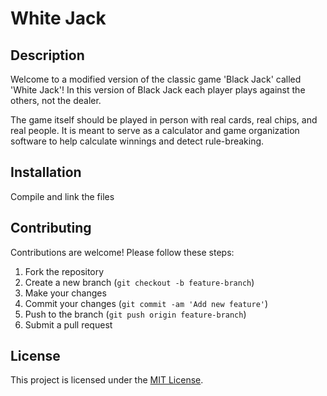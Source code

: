 # White Jack

## Description

Welcome to a modified version of the classic game 'Black Jack' called 'White Jack'!
In this version of Black Jack each player plays against the others, not the dealer.

The game itself should be played in person with real cards, real chips, and real people. 
It is meant to serve as a calculator and game organization software to help calculate winnings and detect rule-breaking.

## Installation

Compile and link the files

## Contributing

Contributions are welcome! Please follow these steps:

1. Fork the repository
2. Create a new branch (`git checkout -b feature-branch`)
3. Make your changes
4. Commit your changes (`git commit -am 'Add new feature'`)
5. Push to the branch (`git push origin feature-branch`)
6. Submit a pull request

## License

This project is licensed under the [MIT License](LICENSE).
